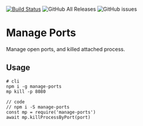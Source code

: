 [![Build Status](https://nirdev.visualstudio.com/manage-ports/_apis/build/status/niradler.manage-ports?branchName=master)](https://nirdev.visualstudio.com/manage-ports/_build/latest?definitionId=1&branchName=master)
![GitHub All Releases](https://img.shields.io/github/downloads/niradler/manage-ports/total)
![GitHub issues](https://img.shields.io/github/issues/niradler/manage-ports)

# Manage Ports 
Manage open ports, and killed attached process.

## Usage
```
# cli
npm i -g manage-ports
mp kill -p 8080
```

```
// code
// npm i -S manage-ports
const mp = require('manage-ports')
await mp.killProcessByPort(port)
```
